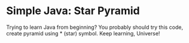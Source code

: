 # Simple Java: Star Pyramid

Trying to learn Java from beginning? You probably should try this code, create pyramid using * (star) symbol.
Keep learning, Universe!
